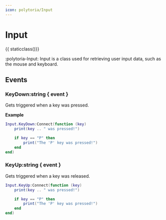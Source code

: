 ```yaml
---
icon: polytoria/Input
---
```


# Input

{{ staticclass()}}

:polytoria-Input: Input is a class used for retrieving user input data, such as the mouse and keyboard.

## Events

### KeyDown:string { event }

Gets triggered when a key was pressed.

**Example**

```lua
Input.KeyDown:Connect(function (key)
    print(key .. " was pressed!")

    if key == "P" then
        print("The 'P' key was pressed!")
    end
end)
```

### KeyUp:string { event }

Gets triggered when a key was released.

```lua
Input.KeyUp:Connect(function (key)
    print(key .. " was pressed!")

    if key == "P" then
        print("The 'P' key was pressed!")
    end
end)
```
